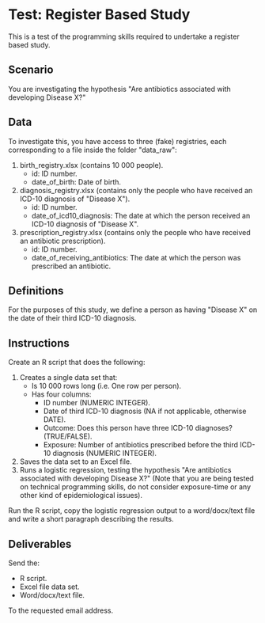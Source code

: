# Test: Register Based Study

This is a test of the programming skills required to undertake a register based study.

## Scenario

You are investigating the hypothesis "Are antibiotics associated with developing Disease X?"

## Data

To investigate this, you have access to three (fake) registries, each corresponding to a file inside the folder "data_raw":

1.  birth_registry.xlsx (contains 10 000 people).
    -   id: ID number.
    -   date_of_birth: Date of birth.
2.  diagnosis_registry.xlsx (contains only the people who have received an ICD-10 diagnosis of "Disease X").
    -   id: ID number.
    -   date_of_icd10_diagnosis: The date at which the person received an ICD-10 diagnosis of "Disease X".
3.  prescription_registry.xlsx (contains only the people who have received an antibiotic prescription).
    -   id: ID number.
    -   date_of_receiving_antibiotics: The date at which the person was prescribed an antibiotic.

## Definitions

For the purposes of this study, we define a person as having "Disease X" on the date of their third ICD-10 diagnosis.

## Instructions

Create an R script that does the following:

1.  Creates a single data set that:
    -   Is 10 000 rows long (i.e. One row per person).
    -   Has four columns:
        -   ID number (NUMERIC INTEGER).
        -   Date of third ICD-10 diagnosis (NA if not applicable, otherwise DATE).
        -   Outcome: Does this person have three ICD-10 diagnoses? (TRUE/FALSE).
        -   Exposure: Number of antibiotics prescribed before the third ICD-10 diagnosis (NUMERIC INTEGER).
2.  Saves the data set to an Excel file.
3.  Runs a logistic regression, testing the hypothesis "Are antibiotics associated with developing Disease X?" (Note that you are being tested on technical programming skills, do not consider exposure-time or any other kind of epidemiological issues).

Run the R script, copy the logistic regression output to a word/docx/text file and write a short paragraph describing the results.

## Deliverables

Send the:

-   R script.
-   Excel file data set.
-   Word/docx/text file.

To the requested email address.
